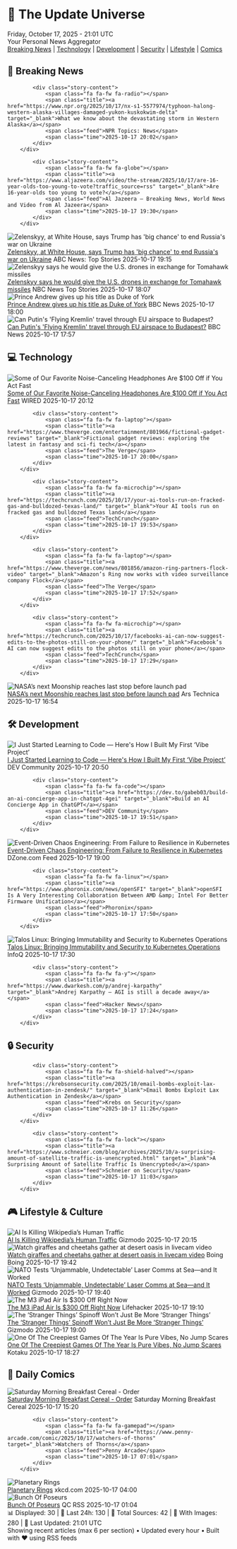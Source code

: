 <!-- Processing 54 RSS feeds at 2025-10-17 21:01:39 UTC -->
<!-- Processing: Saturday Morning Breakfast Cereal -->
<!-- Processing: Garfield -->
<!-- Processing: Dilbert -->
<!-- Processing: Cyanide & Happiness -->
<!-- Processing: Questionable Content -->
<!-- Processing: CNN Breaking News -->
<!-- Processing: BBC Breaking News -->
<!-- Processing: NPR News -->
<!-- Processing: Associated Press Breaking -->
<!-- Processing: Guardian World News -->
<!-- Processing: TechCrunch -->
<!-- Processing: The Verge -->
<!-- Processing: WIRED -->
<!-- Processing: Slashdot -->
<!-- Processing: Lobsters Python -->
<!-- Processing: Hacker News -->
<!-- Processing: Dev.to -->
<!-- Processing: DistroWatch -->
<!-- Processing: Linux.com -->
<!-- Processing: Red Hat Blog -->
<!-- Processing: GitHub Blog -->
<!-- Processing: DZone -->
<!-- Processing: Coding Horror -->
<!-- Processing: Gizmodo -->
<!-- Processing: Schneier on Security -->
<!-- Generated 8 new posts out of 25 feeds processed -->
<div class="newspaper-header">
    <h1 class="newspaper-title">📰 The Update Universe</h1>
    <div class="newspaper-date">Friday, October 17, 2025 - 21:01 UTC</div>
    <div class="newspaper-subtitle">Your Personal News Aggregator</div>
</div>

<div class="newspaper-nav">
    <a href="#breaking">Breaking News</a> |
    <a href="#tech">Technology</a> |
    <a href="#dev">Development</a> |
    <a href="#security">Security</a> |
    <a href="#lifestyle">Lifestyle</a> |
    <a href="#webcomics">Comics</a>
</div>

<div class="news-section breaking-news" id="breaking">
<h2 class="section-header">🚨 Breaking News</h2>
<div class="stories-container">
<div class="story">
            
            <div class="story-content">
                <span class="fa fa-fw fa-radio"></span>
                <span class="title"><a href="https://www.npr.org/2025/10/17/nx-s1-5577974/typhoon-halong-western-alaska-villages-damaged-yukon-kuskokwim-delta" target="_blank">What we know about the devastating storm in Western Alaska</a></span>
                <span class="feed">NPR Topics: News</span>
                <span class="time">2025-10-17 20:02</span>
            </div>
        </div>
<div class="story">
            
            <div class="story-content">
                <span class="fa fa-fw fa-globe"></span>
                <span class="title"><a href="https://www.aljazeera.com/video/the-stream/2025/10/17/are-16-year-olds-too-young-to-vote?traffic_source=rss" target="_blank">Are 16-year-olds too young to vote?</a></span>
                <span class="feed">Al Jazeera – Breaking News, World News and Video from Al Jazeera</span>
                <span class="time">2025-10-17 19:30</span>
            </div>
        </div>
<div class="story">
            <img src="https://s.abcnews.com/images/International/donald-trump-1-gty-gmh-251017_1760722661467_hpMain_4x3t_384.jpg" alt="Zelenskyy, at White House, says Trump has &#x27;big chance&#x27; to end Russia&#x27;s war on Ukraine" class="story-image" loading="lazy" onerror="this.style.display='none'">
            <div class="story-content">
                <span class="fa fa-fw fa-tv"></span>
                <span class="title"><a href="https://abcnews.go.com/Politics/trump-zelenskyy-meet-white-house-discuss-russia-ukraine/story?id=126621845" target="_blank">Zelenskyy, at White House, says Trump has &#x27;big chance&#x27; to end Russia&#x27;s war on Ukraine</a></span>
                <span class="feed">ABC News: Top Stories</span>
                <span class="time">2025-10-17 19:15</span>
            </div>
        </div>
<div class="story">
            <img src="https://media-cldnry.s-nbcnews.com/image/upload/t_fit_1500w/mpx/2704722219/2025_10/1760724457090_now_brk_zel_tomahawks_251017_1920x1080-trhyiw.jpg" alt="Zelenskyy says he would give the U.S. drones in exchange for Tomahawk missiles" class="story-image" loading="lazy" onerror="this.style.display='none'">
            <div class="story-content">
                <span class="fa fa-fw fa-broadcast-tower"></span>
                <span class="title"><a href="https://www.nbcnews.com/now/video/zelenskyy-says-he-would-give-the-u-s-drones-in-exchange-for-tomahawk-missiles-250104389643" target="_blank">Zelenskyy says he would give the U.S. drones in exchange for Tomahawk missiles</a></span>
                <span class="feed">NBC News Top Stories</span>
                <span class="time">2025-10-17 18:07</span>
            </div>
        </div>
<div class="story">
            <img src="https://ichef.bbci.co.uk/ace/standard/240/cpsprodpb/5efd/live/52b0ac90-ab7c-11f0-92a8-7dbabb20e321.jpg" alt="Prince Andrew gives up his title as Duke of York" class="story-image" loading="lazy" onerror="this.style.display='none'">
            <div class="story-content">
                <span class="fa fa-fw fa-flag"></span>
                <span class="title"><a href="https://www.bbc.com/news/articles/cgqlyw9g7weo?at_medium=RSS&at_campaign=rss" target="_blank">Prince Andrew gives up his title as Duke of York</a></span>
                <span class="feed">BBC News</span>
                <span class="time">2025-10-17 18:00</span>
            </div>
        </div>
<div class="story">
            <img src="https://ichef.bbci.co.uk/ace/standard/240/cpsprodpb/cbff/live/da86c3f0-ab6f-11f0-9045-ff945a3371d8.jpg" alt="Can Putin&#x27;s &#x27;Flying Kremlin&#x27; travel through EU airspace to Budapest?" class="story-image" loading="lazy" onerror="this.style.display='none'">
            <div class="story-content">
                <span class="fa fa-fw fa-earth-americas"></span>
                <span class="title"><a href="https://www.bbc.com/news/articles/ckgkd40yypwo?at_medium=RSS&at_campaign=rss" target="_blank">Can Putin&#x27;s &#x27;Flying Kremlin&#x27; travel through EU airspace to Budapest?</a></span>
                <span class="feed">BBC News</span>
                <span class="time">2025-10-17 17:57</span>
            </div>
        </div>
</div>
</div>
<div class="news-section tech-news" id="tech">
<h2 class="section-header">💻 Technology</h2>
<div class="stories-container">
<div class="story">
            <img src="https://media.wired.com/photos/68f27c6ac1e7317d086b3429/master/pass/One%20of%20our%20Favorite%20Noise-Canceling%20Headphones%20is%20$100%20Off%20if%20you%20Act%20Fast.png" alt="Some of Our Favorite Noise-Canceling Headphones Are $100 Off if You Act Fast" class="story-image" loading="lazy" onerror="this.style.display='none'">
            <div class="story-content">
                <span class="fa fa-fw fa-bolt"></span>
                <span class="title"><a href="https://www.wired.com/story/bose-quietcomfort-ultra-deal-1025/" target="_blank">Some of Our Favorite Noise-Canceling Headphones Are $100 Off if You Act Fast</a></span>
                <span class="feed">WIRED</span>
                <span class="time">2025-10-17 20:12</span>
            </div>
        </div>
<div class="story">
            
            <div class="story-content">
                <span class="fa fa-fw fa-laptop"></span>
                <span class="title"><a href="https://www.theverge.com/entertainment/801966/fictional-gadget-reviews" target="_blank">Fictional gadget reviews: exploring the latest in fantasy and sci-fi tech</a></span>
                <span class="feed">The Verge</span>
                <span class="time">2025-10-17 20:00</span>
            </div>
        </div>
<div class="story">
            
            <div class="story-content">
                <span class="fa fa-fw fa-microchip"></span>
                <span class="title"><a href="https://techcrunch.com/2025/10/17/your-ai-tools-run-on-fracked-gas-and-bulldozed-texas-land/" target="_blank">Your AI tools run on fracked gas and bulldozed Texas land</a></span>
                <span class="feed">TechCrunch</span>
                <span class="time">2025-10-17 19:53</span>
            </div>
        </div>
<div class="story">
            
            <div class="story-content">
                <span class="fa fa-fw fa-laptop"></span>
                <span class="title"><a href="https://www.theverge.com/news/801856/amazon-ring-partners-flock-video" target="_blank">Amazon’s Ring now works with video surveillance company Flock</a></span>
                <span class="feed">The Verge</span>
                <span class="time">2025-10-17 17:52</span>
            </div>
        </div>
<div class="story">
            
            <div class="story-content">
                <span class="fa fa-fw fa-microchip"></span>
                <span class="title"><a href="https://techcrunch.com/2025/10/17/facebooks-ai-can-now-suggest-edits-to-the-photos-still-on-your-phone/" target="_blank">Facebook’s AI can now suggest edits to the photos still on your phone</a></span>
                <span class="feed">TechCrunch</span>
                <span class="time">2025-10-17 17:29</span>
            </div>
        </div>
<div class="story">
            <img src="https://cdn.arstechnica.net/wp-content/uploads/2025/10/orion_transfer_artii-500x500.jpg" alt="NASA’s next Moonship reaches last stop before launch pad" class="story-image" loading="lazy" onerror="this.style.display='none'">
            <div class="story-content">
                <span class="fa fa-fw fa-cog"></span>
                <span class="title"><a href="https://arstechnica.com/space/2025/10/nasas-next-moonship-reaches-last-stop-before-launch-pad/" target="_blank">NASA’s next Moonship reaches last stop before launch pad</a></span>
                <span class="feed">Ars Technica</span>
                <span class="time">2025-10-17 16:54</span>
            </div>
        </div>
</div>
</div>
<div class="news-section dev-news" id="dev">
<h2 class="section-header">🛠️ Development</h2>
<div class="stories-container">
<div class="story">
            <img src="https://media2.dev.to/dynamic/image/width=800%2Cheight=%2Cfit=scale-down%2Cgravity=auto%2Cformat=auto/https%3A%2F%2Fdev-to-uploads.s3.amazonaws.com%2Fuploads%2Farticles%2Ffgndfx49ydzl1hne00s3.png" alt="I Just Started Learning to Code — Here&#x27;s How I Built My First ‘Vibe Project’" class="story-image" loading="lazy" onerror="this.style.display='none'">
            <div class="story-content">
                <span class="fa fa-fw fa-code"></span>
                <span class="title"><a href="https://dev.to/nomadfounder/i-just-started-learning-to-code-heres-how-i-built-my-first-vibe-project-2847" target="_blank">I Just Started Learning to Code — Here&#x27;s How I Built My First ‘Vibe Project’</a></span>
                <span class="feed">DEV Community</span>
                <span class="time">2025-10-17 20:50</span>
            </div>
        </div>
<div class="story">
            
            <div class="story-content">
                <span class="fa fa-fw fa-code"></span>
                <span class="title"><a href="https://dev.to/gabeb03/build-an-ai-concierge-app-in-chatgpt-4gei" target="_blank">Build an AI Concierge App in ChatGPT</a></span>
                <span class="feed">DEV Community</span>
                <span class="time">2025-10-17 19:51</span>
            </div>
        </div>
<div class="story">
            <img src="https://dz2cdn1.dzone.com/thumbnail?fid=18703080&w=600" alt="Event-Driven Chaos Engineering: From Failure to Resilience in Kubernetes" class="story-image" loading="lazy" onerror="this.style.display='none'">
            <div class="story-content">
                <span class="fa fa-fw fa-newspaper"></span>
                <span class="title"><a href="https://dzone.com/articles/event-driven-chaos-engineering-for-kubernetes-resilience" target="_blank">Event-Driven Chaos Engineering: From Failure to Resilience in Kubernetes</a></span>
                <span class="feed">DZone.com Feed</span>
                <span class="time">2025-10-17 19:00</span>
            </div>
        </div>
<div class="story">
            
            <div class="story-content">
                <span class="fa fa-fw fa-linux"></span>
                <span class="title"><a href="https://www.phoronix.com/news/openSFI" target="_blank">openSFI Is A Very Interesting Collaboration Between AMD &amp; Intel For Better Firmware Unification</a></span>
                <span class="feed">Phoronix</span>
                <span class="time">2025-10-17 17:50</span>
            </div>
        </div>
<div class="story">
            <img src="https://res.infoq.com/news/2025/10/talos-linux-kubernetes/en/headerimage/generatedHeaderImage-1760719266195.jpg" alt="Talos Linux: Bringing Immutability and Security to Kubernetes Operations" class="story-image" loading="lazy" onerror="this.style.display='none'">
            <div class="story-content">
                <span class="fa fa-fw fa-info-circle"></span>
                <span class="title"><a href="https://www.infoq.com/news/2025/10/talos-linux-kubernetes/?utm_campaign=infoq_content&utm_source=infoq&utm_medium=feed&utm_term=global" target="_blank">Talos Linux: Bringing Immutability and Security to Kubernetes Operations</a></span>
                <span class="feed">InfoQ</span>
                <span class="time">2025-10-17 17:30</span>
            </div>
        </div>
<div class="story">
            
            <div class="story-content">
                <span class="fa fa-fw fa-y"></span>
                <span class="title"><a href="https://www.dwarkesh.com/p/andrej-karpathy" target="_blank">Andrej Karpathy – AGI is still a decade away</a></span>
                <span class="feed">Hacker News</span>
                <span class="time">2025-10-17 17:24</span>
            </div>
        </div>
</div>
</div>
<div class="news-section security-news" id="security">
<h2 class="section-header">🔒 Security</h2>
<div class="stories-container">
<div class="story">
            
            <div class="story-content">
                <span class="fa fa-fw fa-shield-halved"></span>
                <span class="title"><a href="https://krebsonsecurity.com/2025/10/email-bombs-exploit-lax-authentication-in-zendesk/" target="_blank">Email Bombs Exploit Lax Authentication in Zendesk</a></span>
                <span class="feed">Krebs on Security</span>
                <span class="time">2025-10-17 11:26</span>
            </div>
        </div>
<div class="story">
            
            <div class="story-content">
                <span class="fa fa-fw fa-lock"></span>
                <span class="title"><a href="https://www.schneier.com/blog/archives/2025/10/a-surprising-amount-of-satellite-traffic-is-unencrypted.html" target="_blank">A Surprising Amount of Satellite Traffic Is Unencrypted</a></span>
                <span class="feed">Schneier on Security</span>
                <span class="time">2025-10-17 11:03</span>
            </div>
        </div>
</div>
</div>
<div class="news-section lifestyle-news" id="lifestyle">
<h2 class="section-header">🎮 Lifestyle & Culture</h2>
<div class="stories-container">
<div class="story">
            <img src="https://gizmodo.com/app/uploads/2025/01/WikiHed-1280x853.jpg" alt="AI Is Killing Wikipedia’s Human Traffic" class="story-image" loading="lazy" onerror="this.style.display='none'">
            <div class="story-content">
                <span class="fa fa-fw fa-computer"></span>
                <span class="title"><a href="https://gizmodo.com/ai-is-killing-wikipedias-human-traffic-2000673686" target="_blank">AI Is Killing Wikipedia’s Human Traffic</a></span>
                <span class="feed">Gizmodo</span>
                <span class="time">2025-10-17 20:15</span>
            </div>
        </div>
<div class="story">
            <img src="https://i0.wp.com/boingboing.net/wp-content/uploads/2025/10/watering-hole.jpg?fit=1200%2C677&amp;quality=60&amp;ssl=1" alt="Watch giraffes and cheetahs gather at  desert oasis in livecam video" class="story-image" loading="lazy" onerror="this.style.display='none'">
            <div class="story-content">
                <span class="fa fa-fw fa-arrow-right"></span>
                <span class="title"><a href="https://boingboing.net/2025/10/17/watch-giraffes-and-cheetahs-gather-at-desert-oasis-in-livecam-video.html" target="_blank">Watch giraffes and cheetahs gather at  desert oasis in livecam video</a></span>
                <span class="feed">Boing Boing</span>
                <span class="time">2025-10-17 19:42</span>
            </div>
        </div>
<div class="story">
            <img src="https://gizmodo.com/app/uploads/2025/10/POLARIS-Astrolight_NATO-DIANA-1280x853.jpg" alt="NATO Tests ‘Unjammable, Undetectable’ Laser Comms at Sea—and It Worked" class="story-image" loading="lazy" onerror="this.style.display='none'">
            <div class="story-content">
                <span class="fa fa-fw fa-computer"></span>
                <span class="title"><a href="https://gizmodo.com/nato-tests-unjammable-undetectable-laser-comms-at-sea-and-it-worked-2000673703" target="_blank">NATO Tests ‘Unjammable, Undetectable’ Laser Comms at Sea—and It Worked</a></span>
                <span class="feed">Gizmodo</span>
                <span class="time">2025-10-17 19:40</span>
            </div>
        </div>
<div class="story">
            <img src="https://lifehacker.com/imagery/articles/01K7SR3K3AM5WJVCXVF18XE83G/hero-image.png" alt="The M3 iPad Air Is $300 Off Right Now" class="story-image" loading="lazy" onerror="this.style.display='none'">
            <div class="story-content">
                <span class="fa fa-fw fa-life-ring"></span>
                <span class="title"><a href="https://lifehacker.com/tech/m3-ipad-air-deal?utm_medium=RSS" target="_blank">The M3 iPad Air Is $300 Off Right Now</a></span>
                <span class="feed">Lifehacker</span>
                <span class="time">2025-10-17 19:10</span>
            </div>
        </div>
<div class="story">
            <img src="https://gizmodo.com/app/uploads/2025/10/StrangerThings_Joyce-1280x853.jpg" alt="The ‘Stranger Things’ Spinoff Won’t Just Be More ‘Stranger Things’" class="story-image" loading="lazy" onerror="this.style.display='none'">
            <div class="story-content">
                <span class="fa fa-fw fa-computer"></span>
                <span class="title"><a href="https://gizmodo.com/the-stranger-things-spinoff-wont-just-be-more-stranger-things-2000673675" target="_blank">The ‘Stranger Things’ Spinoff Won’t Just Be More ‘Stranger Things’</a></span>
                <span class="feed">Gizmodo</span>
                <span class="time">2025-10-17 19:00</span>
            </div>
        </div>
<div class="story">
            <img src="https://kotaku.com/app/uploads/2025/10/dreamcore2.jpg" alt="One Of The Creepiest Games Of The Year Is Pure Vibes, No Jump Scares" class="story-image" loading="lazy" onerror="this.style.display='none'">
            <div class="story-content">
                <span class="fa fa-fw fa-gamepad"></span>
                <span class="title"><a href="https://kotaku.com/dreamcore-indie-horror-liminal-backrooms-scary-2000636645" target="_blank">One Of The Creepiest Games Of The Year Is Pure Vibes, No Jump Scares</a></span>
                <span class="feed">Kotaku</span>
                <span class="time">2025-10-17 18:27</span>
            </div>
        </div>
</div>
</div>
<div class="news-section webcomics-section" id="webcomics">
<h2 class="section-header">🎨 Daily Comics</h2>
<div class="stories-container">
<div class="story">
            <img src="https://www.smbc-comics.com/comics/1760645538-20251017.png" alt="Saturday Morning Breakfast Cereal - Order" class="story-image" loading="lazy" onerror="this.style.display='none'">
            <div class="story-content">
                <span class="fa fa-fw fa-smile"></span>
                <span class="title"><a href="https://www.smbc-comics.com/comic/order-2" target="_blank">Saturday Morning Breakfast Cereal - Order</a></span>
                <span class="feed">Saturday Morning Breakfast Cereal</span>
                <span class="time">2025-10-17 15:20</span>
            </div>
        </div>
<div class="story">
            
            <div class="story-content">
                <span class="fa fa-fw fa-gamepad"></span>
                <span class="title"><a href="https://www.penny-arcade.com/comic/2025/10/17/watchers-of-thorns" target="_blank">Watchers of Thorns</a></span>
                <span class="feed">Penny Arcade</span>
                <span class="time">2025-10-17 07:01</span>
            </div>
        </div>
<div class="story">
            <img src="https://imgs.xkcd.com/comics/planetary_rings.png" alt="Planetary Rings" class="story-image" loading="lazy" onerror="this.style.display='none'">
            <div class="story-content">
                <span class="fa fa-fw fa-laugh"></span>
                <span class="title"><a href="https://xkcd.com/3156/" target="_blank">Planetary Rings</a></span>
                <span class="feed">xkcd.com</span>
                <span class="time">2025-10-17 04:00</span>
            </div>
        </div>
<div class="story">
            <img src="http://www.questionablecontent.net/comics/5681.png" alt="Bunch Of Poseurs" class="story-image" loading="lazy" onerror="this.style.display='none'">
            <div class="story-content">
                <span class="fa fa-fw fa-music"></span>
                <span class="title"><a href="http://questionablecontent.net/view.php?comic=5681" target="_blank">Bunch Of Poseurs</a></span>
                <span class="feed">QC RSS</span>
                <span class="time">2025-10-17 01:04</span>
            </div>
        </div>
</div>
</div>

<div class="newspaper-footer">
    <div class="stats">
        📊 Displayed: 30 | 📅 Last 24h: 130 | 📡 Total Sources: 42 | 📸 With Images: 280 |
        🔄 Last Updated: 21:01 UTC
    </div>
    <div class="footer-note">
        Showing recent articles (max 6 per section) • Updated every hour • Built with ❤️ using RSS feeds
    </div>
</div>
